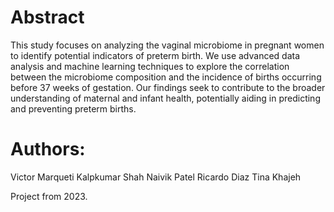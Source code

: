 # Abstract

This study focuses on analyzing the vaginal microbiome in pregnant women to identify potential indicators of preterm birth. We use advanced data analysis and machine learning techniques to explore the correlation between the microbiome composition and the incidence of births occurring before 37 weeks of gestation. Our findings seek to contribute to the broader understanding of maternal and infant health, potentially aiding in predicting and preventing preterm births.

# Authors:
Victor Marqueti
Kalpkumar Shah
Naivik Patel 
Ricardo Diaz 
Tina Khajeh 


Project from 2023.
